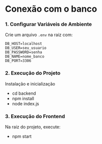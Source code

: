 # Conexão com o banco

### 1. Configurar Variáveis de Ambiente
Crie um arquivo `.env` na raiz com:

```env
DB_HOST=localhost
DB_USER=seu_usuario
DB_PASSWORD=senha  
DB_NAME=nome_banco
DB_PORT=3306
```

### 2. Execução do Projeto
Instalação e inicialização

- cd backend
- npm install
- node index.js

### 3. Execução do Frontend
Na raiz do projeto, execute:
- npm start
  
